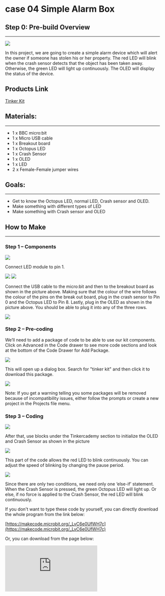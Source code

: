﻿# case 04 Simple Alarm Box

## Step 0: Pre-build Overview
---
![](https://wiki-media-ef.oss-cn-hongkong.aliyuncs.com//images/mNlJj4l.png)

In this project, we are going to create a simple alarm device which will alert the owner if someone has stolen his or her property. The red LED will blink when the crash sensor detects that the object has been taken away. Otherwise, the green LED will light up continuously. The OLED will display the status of the device.

## Products Link

[Tinker Kit](https://www.elecfreaks.com/micro-bit-tinker-kit.html)

## Materials:
---

- 1 x BBC micro:bit
- 1 x Micro USB cable
- 1 x Breakout board
- 1 x Octopus LED
- 1 x Crash Sensor
- 1 x OLED
- 1 x LED
- 2 x Female-Female jumper wires


## Goals:
---
- Get to know the Octopus LED, normal LED, Crash sensor and OLED.
- Make something with different types of LED
- Make something with Crash sensor and OLED


## How to Make
---

### Step 1 – Components

![](https://wiki-media-ef.oss-cn-hongkong.aliyuncs.com//images/208tSHD.jpg)

Connect LED module to pin 1.

![](https://wiki-media-ef.oss-cn-hongkong.aliyuncs.com//images/wGQpzcn.jpg)
![](https://wiki-media-ef.oss-cn-hongkong.aliyuncs.com//images/9yVjSuC.jpg)

Connect the USB cable to the micro:bit and then to the breakout board as shown in the picture above. Making sure that the colour of the wire follows the colour of the pins on the break out board, plug in the crash sensor to Pin 0 and the Octopus LED to Pin 8.
Lastly, plug in the OLED as shown in the picture above. You should be able to plug it into any of the three rows.

![](https://wiki-media-ef.oss-cn-hongkong.aliyuncs.com//images/LQkLriL.jpg)

### Step 2 – Pre-coding

We’ll need to add a package of code to be able to use our kit components. Click on Advanced in the Code drawer to see more code sections and look at the bottom of the Code Drawer for Add Package.

![](https://wiki-media-ef.oss-cn-hongkong.aliyuncs.com//images/W9LqWIQ.jpg)

This will open up a dialog box. Search for "tinker kit" and then click it to download this package.

![](https://wiki-media-ef.oss-cn-hongkong.aliyuncs.com//images/JjXJhoP.png)

Note: If you get a warning telling you some packages will be removed because of incompatibility issues, either follow the prompts or create a new project in the Projects file menu.

### Step 3 – Coding

![](https://wiki-media-ef.oss-cn-hongkong.aliyuncs.com//images/yVtxeb2.jpg)

After that, use blocks under the Tinkercademy section to initialize the OLED and Crash Sensor as shown in the picture

![](https://wiki-media-ef.oss-cn-hongkong.aliyuncs.com//images/z6Gzehg.jpg)

This part of the code allows the red LED to blink continuously. You can adjust the speed of blinking by changing the pause period.

![](https://wiki-media-ef.oss-cn-hongkong.aliyuncs.com//images/6avB2r8.jpg)

Since there are only two conditions, we need only one ‘else-if’ statement. When the Crash Sensor is pressed, the green Octopus LED will light up. Or else, if no force is applied to the Crash Sensor, the red LED will blink continuously.

If you don't want to type these code by yourself, you can directly download the whole program from the link below:

[https://makecode.microbit.org/_LvC6e0UfWH7c](https://makecode.microbit.org/_LvC6e0UfWH7c)

Or, you can download from the page below:

<div
    style={{
        position: 'relative',
        paddingBottom: '60%',
        overflow: 'hidden',
    }}
>
    <iframe
        src="https://makecode.microbit.org/_LvC6e0UfWH7c"
        frameborder="0"
        sandbox="allow-popups allow-forms allow-scripts allow-same-origin"
        style={{
            position: 'absolute',
            width: '100%',
            height: '100%',
        }}
    />
</div>


### Step 4 – Succeed!

Let’s download code into it and run it. Let’s find a book or something else and place it on the top of device, then see what will happen. We can see the green light illuminates as showed in the picture below. When we take away the book or something else you placed, you can see the red light starts to flash while the green light turned off.

![](https://wiki-media-ef.oss-cn-hongkong.aliyuncs.com//images/wpyHSOF.jpg)
